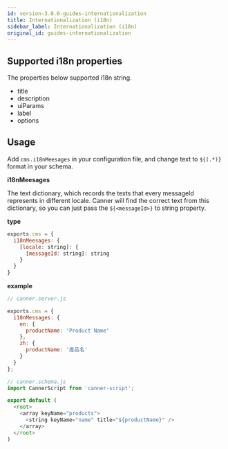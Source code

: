 ```yaml
---
id: version-3.0.0-guides-internationalization
title: Internationalization (i18n)
sidebar_label: Internationalization (i18n)
original_id: guides-internationalization
---
```



## Supported i18n properties

The properties below supported i18n string.

- title
- description
- uiParams
- label
- options

## Usage

Add `cms.i18nMeesages` in your configuration file, and change text to `${(.*)}` format in your schema.

**i18nMeesages**

The text dictionary, which records the texts that every messageId represents in different locale. Canner will find the correct text from this dictionary, so you can just pass the `${<messageId>}` to string property.

**type**
```js
exports.cms = {
  i18nMeesages: {
    [locale: string]: {
      [messageId: string]: string
    }
  }
}
```

**example**

```js
// canner.server.js

exports.cms = {
  i18nMessages: {
    en: {
      productName: 'Product Name'
    },
    zh: {
      productName: '產品名'
    }
  }
};

// canner.schema.js
import CannerScript from 'canner-script';

export default (
  <root>
    <array keyName="products">
      <string keyName="name" title="${productName}" />
    </array>
  </root>
)
```
